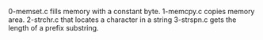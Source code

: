 0-memset.c fills memory with a constant byte.
1-memcpy.c copies memory area.
2-strchr.c that locates a character in a string
3-strspn.c gets the length of a prefix substring.
